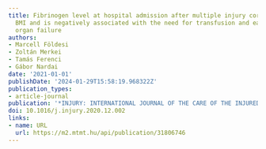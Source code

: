 ```yaml
---
title: Fibrinogen level at hospital admission after multiple injury correlates with
  BMI and is negatively associated with the need for transfusion and early multiple
  organ failure
authors:
- Marcell Földesi
- Zoltán Merkei
- Tamás Ferenci
- Gábor Nardai
date: '2021-01-01'
publishDate: '2024-01-29T15:58:19.968322Z'
publication_types:
- article-journal
publication: '*INJURY: INTERNATIONAL JOURNAL OF THE CARE OF THE INJURED*'
doi: 10.1016/j.injury.2020.12.002
links:
- name: URL
  url: https://m2.mtmt.hu/api/publication/31806746
---
```

